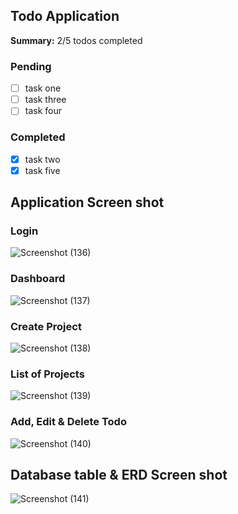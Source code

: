 ## Todo Application

**Summary:** 2/5 todos completed

### Pending
- [ ] task one
- [ ] task three
- [ ] task four

### Completed
- [x] task two
- [x] task five

## Application Screen shot

### Login
![Screenshot (136)](https://github.com/DeveloperSayantan/HatioApplication/assets/96935589/e93a81ab-ae6b-4fe9-b42b-df8acd193304)

### Dashboard
![Screenshot (137)](https://github.com/DeveloperSayantan/HatioApplication/assets/96935589/d2111a78-1513-420f-81a7-bb4b6d193b3c)

### Create Project
![Screenshot (138)](https://github.com/DeveloperSayantan/HatioApplication/assets/96935589/3989f1ac-6d0d-4845-876e-b8bdb80c3a8a)

### List of Projects
![Screenshot (139)](https://github.com/DeveloperSayantan/HatioApplication/assets/96935589/366f96fb-142b-4919-9203-c079670d23cd)

### Add, Edit & Delete Todo
![Screenshot (140)](https://github.com/DeveloperSayantan/HatioApplication/assets/96935589/1d3203fb-045c-4f2d-8309-fbb432736516)

## Database table & ERD Screen shot
![Screenshot (141)](https://github.com/DeveloperSayantan/HatioApplication/assets/96935589/309fac67-f93e-488f-816f-5647cf3a7e67)
